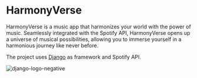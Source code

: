 # HarmonyVerse
HarmonyVerse is a music app that harmonizes your world with the power of music. Seamlessly integrated with the Spotify API, HarmonyVerse opens up a universe of musical possibilities, allowing you to immerse yourself in a harmonious journey like never before.

The project uses [Django](https://www.djangoproject.com/) as framework and Spotify API.


![django-logo-negative](https://github.com/parthiv011/HarmonyVerse/assets/118474748/109daabf-fb16-4775-868c-bdc23e4625a8)

